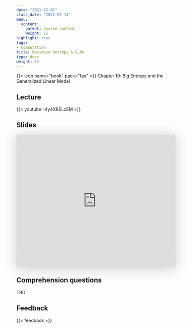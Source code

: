 ```yaml
---
date: "2021-12-01"
class_date: "2022-02-14"
menu:
  content:
    parent: Course content
    weight: 12
highlight: true
tags:
- Computation
title: Maximium entropy & GLMs
type: docs
weight: 12
---
```



{{< icon name="book" pack="fas" >}} Chapter 10: Big Entropy and the Generalized Linear Model

<!--more-->

## Lecture

{{< youtube -4y4X8ELcEM >}}

## Slides

<iframe class="speakerdeck-iframe" frameborder="0" src="https://speakerdeck.com/player/49d056ed5f2449459654d8b3b1e273fe" title="L11 Statistical Rethinking Winter 2019" allowfullscreen="true" mozallowfullscreen="true" webkitallowfullscreen="true" style="border: 0px; background: padding-box padding-box rgba(0, 0, 0, 0.1); margin: 0px; padding: 0px; border-radius: 6px; box-shadow: rgba(0, 0, 0, 0.2) 0px 5px 40px; width: 100%; height: 420px;" data-ratio="1.3333333333333333"></iframe>

## Comprehension questions

TBD

## Feedback

{{< feedback >}}
